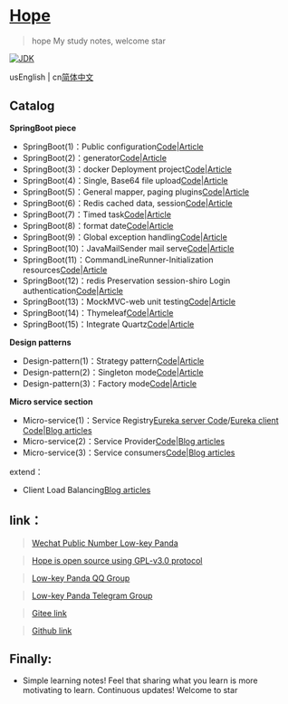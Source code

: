 <h1><a href="#">Hope</a></h1>

>hope My study notes, welcome star

[![JDK](https://img.shields.io/badge/JDK-1.8-yellow.svg)](#)

usEnglish | cn[简体中文](./README.md)

## Catalog

**SpringBoot piece**

- SpringBoot(1)：Public configuration[Code](https://github.com/java-aodeng/hope/tree/master/springboot1-public-pom)|[Article](https://aodeng.cc/archives/springboot-yi)
- SpringBoot(2)：generator[Code](https://github.com/java-aodeng/hope/tree/master/springboot2-generator)|[Article](https://aodeng.cc/archives/springboot-er)
- SpringBoot(3)：docker Deployment project[Code](https://github.com/java-aodeng/hope/tree/master/springboot3-docker)|[Article](https://aodeng.cc/archives/springbootliu)
- SpringBoot(4)：Single, Base64 file upload[Code](https://github.com/java-aodeng/hope/tree/master/springboot4-file-upload)|[Article](https://aodeng.cc/archives/springbootqi)
- SpringBoot(5)：General mapper, paging plugins[Code](https://github.com/java-aodeng/hope/tree/master/springboot5-mapper-pagehelper)|[Article](https://aodeng.cc/archives/springbootba)
- SpringBoot(6)：Redis cached data, session[Code](https://github.com/java-aodeng/hope/tree/master/springboot6-redis-session)|[Article](https://aodeng.cc/archives/springbootjiu)
- SpringBoot(7)：Timed task[Code](https://github.com/java-aodeng/hope/tree/master/springboot7-timed-task)|[Article](https://aodeng.cc/archives/springbootshi)
- SpringBoot(8)：format date[Code](https://github.com/java-aodeng/hope/tree/master/springboot8-date-format)|[Article](https://aodeng.cc/archives/springbootshiyi)
- SpringBoot(9)：Global exception handling[Code](https://github.com/java-aodeng/hope/tree/master/springboot9-exception-manager)|[Article](https://aodeng.cc/archives/springbootshiers)
- SpringBoot(10)：JavaMailSender mail serve[Code](https://github.com/java-aodeng/hope/tree/master/springboot10-email)|[Article](https://aodeng.cc/archives/springbootshisans)
- SpringBoot(11)：CommandLineRunner-Initialization resources[Code](https://github.com/java-aodeng/hope/tree/master/springboot11-CommandLineRunner)|[Article](https://aodeng.cc/archives/springbootshi-si)
- SpringBoot(12)：redis Preservation session-shiro Login authentication[Code](https://github.com/java-aodeng/hope/tree/master/springboot12-shiro-redis)|[Article](https://aodeng.cc)
- SpringBoot(13)：MockMVC-web unit testing[Code](https://github.com/java-aodeng/hope/tree/master/springboot13-starter-test)|[Article](https://aodeng.cc/archives/springbootshi-wu)
- SpringBoot(14)：Thymeleaf[Code](https://github.com/java-aodeng/hope/tree/master/springboot14-thymeleaf)|[Article](https://aodeng.cc/archives/springbootshi-liu)
- SpringBoot(15)：Integrate Quartz[Code](https://github.com/java-aodeng/hope/tree/master/springboot15-quartz)|[Article](https://aodeng.cc)

**Design patterns**

- Design-pattern(1)：Strategy pattern[Code](https://github.com/java-aodeng/hope/tree/master/design-pattern1-strategy)|[Article](https://aodeng.cc/archives/pattern-yi)
- Design-pattern(2)：Singleton mode[Code](https://github.com/java-aodeng/hope/tree/master/design-pattern2)|[Article](https://aodeng.cc/archives/dan-li-mo-shi)
- Design-pattern(3)：Factory mode[Code](https://github.com/java-aodeng/hope/tree/master/design-pattern3)|[Article](https://aodeng.cc/archives/jing-dian-she)

**Micro service section**

- Micro-service(1)：Service Registry[Eureka server Code](https://github.com/java-aodeng/hope/tree/master/micro-service1-eureka-server)/[Eureka client Code](https://github.com/java-aodeng/hope/tree/master/micro-service1-eureka-client)|[Blog articles](https://aodeng.cc/archives/eureka)
- Micro-service(2)：Service Provider[Code](https://github.com/java-aodeng/hope/tree/master/micro-service2-eureka-provider)|[Blog articles](https://aodeng.cc/archives/ribbon)
- Micro-service(3)：Service consumers[Code](https://github.com/java-aodeng/hope/tree/master/micro-service3-eureka-ribbon)|[Blog articles](https://aodeng.cc/archives/ribbon)

extend：
- Client Load Balancing[Blog articles](https://aodeng.cc/archives/khdfzjhs)

## link：

> [Wechat Public Number Low-key Panda](https://mp.weixin.qq.com/s/l5t8WSCG_-shiD4BPpLYiw) 

> [Hope is open source using GPL-v3.0 protocol](https://github.com/java-aodeng/hope/blob/master/LICENSE)

> [Low-key Panda QQ Group](https://jq.qq.com/?_wv=1027&k=5y4H7Nz) 

> [Low-key Panda Telegram Group](https://t.me/joinchat/LSsyBxVKLGEkF5MtIhg6TQ)

> [Gitee link](https://gitee.com/java-aodeng/hope)

> [Github link](https://github.com/java-aodeng/hope)

## Finally:
- Simple learning notes! Feel that sharing what you learn is more motivating to learn. Continuous updates! Welcome to star